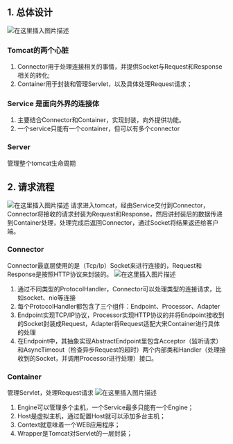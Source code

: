 ﻿## 1. 总体设计
![在这里插入图片描述](https://img-blog.csdnimg.cn/20200407022938336.png?x-oss-process=image/watermark,type_ZmFuZ3poZW5naGVpdGk,shadow_10,text_aHR0cHM6Ly9ibG9nLmNzZG4ubmV0L215c3dlZXQxMTE=,size_16,color_FFFFFF,t_70)
### Tomcat的两个心脏
1. Connector用于处理连接相关的事情，并提供Socket与Request和Response相关的转化;
2. Container用于封装和管理Servlet，以及具体处理Request请求；

### Service 是面向外界的连接体
1. 主要结合Connector和Container，实现封装，向外提供功能。
2. 一个service只能有一个container，但可以有多个connector

### Server
管理整个tomcat生命周期

## 2. 请求流程
![在这里插入图片描述](https://img-blog.csdnimg.cn/20200407023415811.png?x-oss-process=image/watermark,type_ZmFuZ3poZW5naGVpdGk,shadow_10,text_aHR0cHM6Ly9ibG9nLmNzZG4ubmV0L215c3dlZXQxMTE=,size_16,color_FFFFFF,t_70)
请求进入tomcat，经由Service交付到Connector，Connector将接收的请求封装为Request和Response，然后讲封装后的数据传递到Container处理，处理完成后返回Connector，通过Socket将结果返还给客户端。
### Connector
Connector最底层使用的是（Tcp/Ip）Socket来进行连接的，Request和Response是按照HTTP协议来封装的。
![在这里插入图片描述](https://img-blog.csdnimg.cn/2020040702354286.png?x-oss-process=image/watermark,type_ZmFuZ3poZW5naGVpdGk,shadow_10,text_aHR0cHM6Ly9ibG9nLmNzZG4ubmV0L215c3dlZXQxMTE=,size_16,color_FFFFFF,t_70)
1. 通过不同类型的ProtocolHandler，Connector可以处理类型的连接请求，比如socket、nio等连接
2. 每个ProtocolHandler都包含了三个组件：Endpoint、Processor、Adapter
3. Endpoint实现TCP/IP协议，Processor实现HTTP协议的并将Endpoint接收到的Socket封装成Request，Adapter将Request适配大宋Container进行具体的处理
4. 在Endpoint中，其抽象实现AbstractEndpoint里包含Acceptor（监听请求）和AsyncTimeout（检查异步Request的超时）两个内部类和Handler（处理接收到的Socket，并调用Processor进行处理）接口。
### Container
管理Servlet，处理Request请求
![在这里插入图片描述](https://img-blog.csdnimg.cn/20200407023751702.png?x-oss-process=image/watermark,type_ZmFuZ3poZW5naGVpdGk,shadow_10,text_aHR0cHM6Ly9ibG9nLmNzZG4ubmV0L215c3dlZXQxMTE=,size_16,color_FFFFFF,t_70)
1. Engine可以管理多个主机，一个Service最多只能有一个Engine；
2. Host是虚拟主机，通过配置Host就可以添加多台主机；
3. Context就意味着一个WEB应用程序；
4. Wrapper是Tomcat对Servlet的一层封装；

